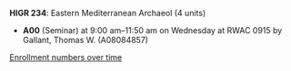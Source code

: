 **HIGR 234**: Eastern Mediterranean Archaeol (4 units)

- **A00** (Seminar) at 9:00 am–11:50 am on Wednesday at RWAC 0915 by Gallant, Thomas W. (A08084857)

[Enrollment numbers over time](./HIGR234.tsv)
